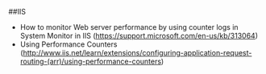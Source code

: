 
##IIS

  - How to monitor Web server performance by using counter logs in System Monitor in IIS (https://support.microsoft.com/en-us/kb/313064)
  - Using Performance Counters
(http://www.iis.net/learn/extensions/configuring-application-request-routing-(arr)/using-performance-counters)
